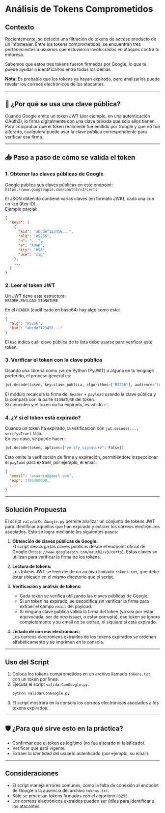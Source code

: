 # Análisis de Tokens Comprometidos

## Contexto

Recientemente, se detectó una filtración de tokens de acceso producto de un infostealer. Entre los tokens comprometidos, se encuentran tres pertenecientes a usuarios que estuvieron involucrados en ataques contra tu empresa.

Sabemos que estos tres tokens fueron firmados por Google, lo que te puede ayudar a identificarlos entre todos los demás.

**Nota:** Es probable que los tokens ya hayan expirado, pero analizarlos puede revelar los correos electrónicos de los atacantes.

---

## 🔐 ¿Por qué se usa una clave pública?

Cuando Google emite un token JWT (por ejemplo, en una autenticación OAuth2), lo firma digitalmente con una clave privada que solo ellos tienen.  
Para comprobar que el token realmente fue emitido por Google y que no fue alterado, cualquiera puede usar la clave pública correspondiente para verificar esa firma.

---

## 📥 Paso a paso de cómo se valida el token

### 1. Obtener las claves públicas de Google

Google publica sus claves públicas en este endpoint:  
`https://www.googleapis.com/oauth2/v3/certs`

El JSON obtenido contiene varias claves (en formato JWK), cada una con un `kid` (Key ID).  
Ejemplo parcial:

```json
{
  "keys": [
    {
      "kid": "abcdef123456...",
      "alg": "RS256",
      "n": "...",
      "e": "AQAB",
      "kty": "RSA",
      "use": "sig"
    },
    ...
  ]
}
```

### 2. Leer el token JWT

Un JWT tiene esta estructura:  
`HEADER.PAYLOAD.SIGNATURE`

En el `HEADER` (codificado en base64) hay algo como esto:

```json
{
  "alg": "RS256",
  "kid": "abcdef123456..."
}
```

El `kid` indica cuál clave pública de la lista debe usarse para verificar este token.

### 3. Verificar el token con la clave pública

Usando una librería como `jwt` en Python (PyJWT) o alguna en tu lenguaje preferido, el proceso general es:

```python
jwt.decode(token, key=clave_publica, algorithms=["RS256"], audience="tu_client_id")
```

El módulo recalcula la firma del `header` + `payload` usando la clave pública y la compara con la parte `SIGNATURE` del token.  
Si coinciden y el token no ha expirado, es válido ✅.

### 4. ¿Y si el token está expirado?

Cuando un token ha expirado, la verificación con `jwt.decode(..., verify=True)` falla.  
En ese caso, se puede hacer:

```python
jwt.decode(token, options={"verify_signature": False})
```

Esto omite la verificación de firma y expiración, permitiéndote inspeccionar el `payload` para extraer, por ejemplo, el email:

```json
{
  "email": "usuario@gmail.com",
  "exp": 1700000000,
  ...
}
```

---

## Solución Propuesta

El script `validarConGoogle.py` permite analizar un conjunto de tokens JWT para identificar aquellos que han expirado y extraer los correos electrónicos asociados. Esto se logra mediante los siguientes pasos:

1. **Obtención de claves públicas de Google:**  
   El script descarga las claves públicas desde el endpoint oficial de Google (`https://www.googleapis.com/oauth2/v3/certs`). Estas claves se utilizan para verificar la firma de los tokens.

2. **Lectura de tokens:**  
   Los tokens JWT se leen desde un archivo llamado `tokens.txt`, que debe estar ubicado en el mismo directorio que el script.

3. **Verificación y análisis de tokens:**  
   - Cada token se verifica utilizando las claves públicas de Google.
   - Si un token ha expirado, se decodifica sin verificar la firma para extraer el campo `email` del payload.
   - Si ninguna clave pública valida la firma del token (ya sea por estar equivocada, ser de otro issuer, o estar corrupta), ese token se ignora completamente y su email no se extrae, ni siquiera si está expirado.

4. **Listado de correos electrónicos:**  
   Los correos electrónicos extraídos de los tokens expirados se ordenan alfabéticamente y se imprimen en la consola.

---

## Uso del Script

1. Coloca los tokens comprometidos en un archivo llamado `tokens.txt`, con un token por línea.
2. Ejecuta el script `validarConGoogle.py`:
   ```bash
   python validarConGoogle.py
   ```
3. El script mostrará en la consola los correos electrónicos asociados a los tokens expirados.

---

## 🛡️ ¿Para qué sirve esto en la práctica?

- Confirmar que el token es legítimo (no fue alterado ni falsificado).
- Verificar que está vigente.
- Extraer la identidad del usuario autenticado (por ejemplo, su email).

---

## Consideraciones

- El script maneja errores comunes, como la falta de conexión al endpoint de Google o la ausencia del archivo `tokens.txt`.
- Solo se procesan tokens firmados con el algoritmo `RS256`.
- Los correos electrónicos extraídos pueden ser útiles para identificar a los atacantes.

